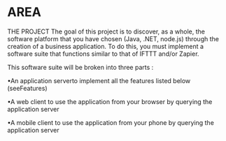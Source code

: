 # AREA


 THE PROJECT
The goal of this project is to discover, as a whole, the software platform that you have chosen (Java, .NET, node.js) through the creation of a business application.
To do this, you must implement a software suite that functions similar to that of IFTTT and/or Zapier.

This software suite will be broken into three parts :

•An application serverto implement all the features listed below (seeFeatures)

•A web client to use the application from your browser by querying the application server

•A mobile client to use the application from your phone by querying the application server
